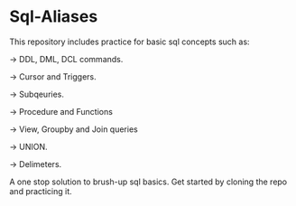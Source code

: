 # Sql-Aliases
This repository includes practice for basic sql concepts such as: 

-> DDL, DML, DCL commands.  

-> Cursor and Triggers.

-> Subqeuries.

-> Procedure and Functions

-> View, Groupby and Join queries

-> UNION.

-> Delimeters.

A one stop solution to brush-up sql basics. Get started by cloning the repo and practicing it.
